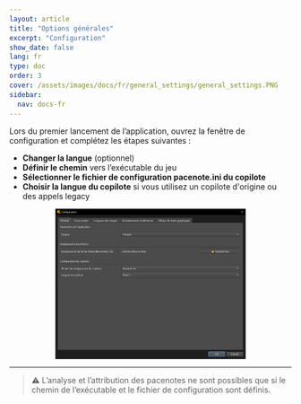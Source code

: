 ```yaml
---
layout: article
title: "Options générales"
excerpt: "Configuration"
show_date: false
lang: fr
type: doc
order: 3
cover: /assets/images/docs/fr/general_settings/general_settings.PNG
sidebar:
  nav: docs-fr
---
```


Lors du premier lancement de l’application, ouvrez la fenêtre de configuration et complétez les étapes suivantes :

- **Changer la langue** (optionnel)  
- **Définir le chemin** vers l’exécutable du jeu  
- **Sélectionner le fichier de configuration pacenote.ini du copilote**  
- **Choisir la langue du copilote** si vous utilisez un copilote d'origine ou des appels legacy

<div class="cell cell--12 cell--md-6">
  <figure>
    <a data-gallery href="/assets/images/docs/fr/general_settings/general_settings.PNG">
      <img src="/assets/images/docs/fr/general_settings/general_settings.PNG" style="display: block; margin: 0 auto; max-width: 80%;" alt="Options générales" />
    </a>
  </figure>
</div>

---

> ⚠️ L’analyse et l’attribution des pacenotes ne sont possibles que si le chemin de l’exécutable et le fichier de configuration sont définis.
